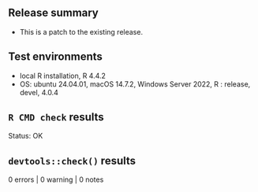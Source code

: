 ## Release summary

* This is a patch to the existing release.

## Test environments

* local R installation, R 4.4.2
* OS: ubuntu 24.04.01, macOS 14.7.2, Windows Server 2022, R : release, devel, 4.0.4

## `R CMD check` results

Status: OK

## `devtools::check()` results

0 errors | 0 warning | 0 notes

